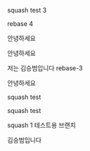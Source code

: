 squash test 3



rebase 4

안녕하세요

안녕하세요

저는 김승범입니다 rebase-3

안녕하세요

squash test

squash test

squash 1
테스트용 브랜치

김승범입니다